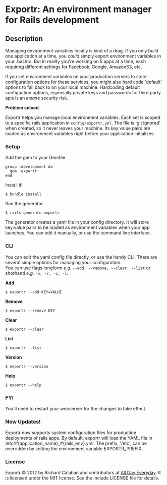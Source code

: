 # Exportr: An environment manager for Rails development

## Description

Managing environment variables locally is kind of a drag. If you only build one application at a time, you *could* simply export environment variables in your .bashrc. But in reality you're working on 5 apps at a time, each requiring different settings for Facebook, Google, AmazonS3, etc. 

If you set environment variables on your production servers to store configuration options for these services, you might also hard code 'default' options to fall back to on your local machine. Hardcoding default configuation options, especially private keys and passwords for third party apis is an *insane* security risk.

**Problem solved**.

Exportr helps you manage *local* environment variables. Each set is scoped to a specific rails application in `config/exportr.yml`. The file is 'git ignored' when created, so it never leaves your machine. Its key:value pairs are loaded as environment variables right before your application initializes.  

### Setup

Add the gem to your Gemfile.
    
    group :development do
      gem 'exportr'
    end   

Install it!

    $ bundle install
    
Run the generator.

    $ rails generate exportr
    
The generator creates a yaml file in your config directory. It will store key:value pairs to be loaded as environment variables when your app launches. You can edit it manually, or use the command line interface.

### CLI

You can edit the yaml config file directly, or use the handy CLI. There are several simple options for managing your configuration.  
You can use flags longform *e.g.* `--add, --remove, --clear, --list` or shorhand *e.g.* `-a, -r, -c, -l`.

**Add**

    $ exportr --add KEY=VALUE

**Remove**

    $ exportr --remove KEY

**Clear**    

    $ exportr --clear

**List**

    $ exportr --list

**Version**

    $ exportr --version

**Help**

    $ exportr --help

    
### FYI

You'll need to restart your webserver for the changes to take effect. 

### New Updates!

Exportr now supports system configuration files for production deployments of rails apps. By default, exportr will load the YAML file in /etc/#{application_name}_#{rails_env}.yml. The prefix, '/etc', can be overridden by setting the environment variable EXPORTR_PREFIX. 
    
### License

Exportr &copy; 2012 by Richard Calahan and contributors at [All Day Everyday](http://alldayeveryday.com). It is licensed under the MIT license. See the include LICENSE file for details.
